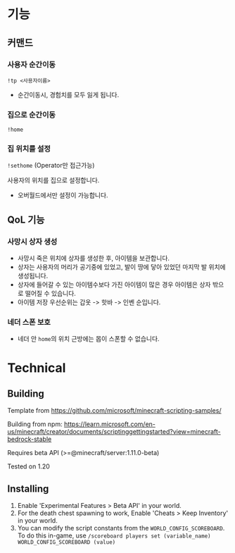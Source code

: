 # 기능
## 커맨드
### 사용자 순간이동
`!tp <사용자이름>`
- 순간이동시, 경험치를 모두 잃게 됩니다.

### 집으로 순간이동
`!home`

### 집 위치를 설정
`!sethome` (Operator만 접근가능)

사용자의 위치를 집으로 설정합니다.
- 오버월드에서만 설정이 가능합니다.

## QoL 기능

### 사망시 상자 생성
- 사망시 죽은 위치에 상자를 생성한 후, 아이템을 보관합니다.
- 상자는 사용자의 머리가 공기중에 있었고, 발이 땅에 닿아 있었던 마지막 발 위치에 생성됩니다.
- 상자에 들어갈 수 있는 아이템수보다 가진 아이템이 많은 경우 아이템은 상자 밖으로 떨어질 수 있습니다.
- 아이템 저장 우선순위는 갑옷 -> 핫바 -> 인벤 순입니다. 

### 네더 스폰 보호
- 네더 안 `home`의 위치 근방에는 몹이 스폰할 수 없습니다.

# Technical
## Building
Template from https://github.com/microsoft/minecraft-scripting-samples/

Building from npm: https://learn.microsoft.com/en-us/minecraft/creator/documents/scriptinggettingstarted?view=minecraft-bedrock-stable

Requires beta API (>=@minecraft/server:1.11.0-beta)

Tested on 1.20
## Installing
1. Enable 'Experimental Features > Beta API' in your world.
2. For the death chest spawning to work, Enable 'Cheats > Keep Inventory' in your world.
3. You can modify the script constants from the `WORLD_CONFIG_SCOREBOARD`. To do this in-game, use `/scoreboard players set (variable_name) WORLD_CONFIG_SCOREBOARD (value)`
